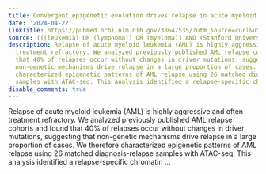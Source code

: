 ```yaml
---
title: Convergent epigenetic evolution drives relapse in acute myeloid leukemia
date: '2024-04-22'
linkTitle: https://pubmed.ncbi.nlm.nih.gov/38647535/?utm_source=curl&utm_medium=rss&utm_campaign=pubmed-2&utm_content=1Rkszs2HVZ2RHP33OibaNFew6VK-LzjJWTD4GwmLlk8B-wCceh&fc=20220923065203&ff=20240423181226&v=2.18.0.post9+e462414
source: (((leukemia) OR (lymphoma)) OR (myeloma)) AND (Stanford University[Affiliation])
description: Relapse of acute myeloid leukemia (AML) is highly aggressive and often
  treatment refractory. We analyzed previously published AML relapse cohorts and found
  that 40% of relapses occur without changes in driver mutations, suggesting that
  non-genetic mechanisms drive relapse in a large proportion of cases. We therefore
  characterized epigenetic patterns of AML relapse using 26 matched diagnosis-relapse
  samples with ATAC-seq. This analysis identified a relapse-specific chromatin ...
disable_comments: true
---
```

Relapse of acute myeloid leukemia (AML) is highly aggressive and often treatment refractory. We analyzed previously published AML relapse cohorts and found that 40% of relapses occur without changes in driver mutations, suggesting that non-genetic mechanisms drive relapse in a large proportion of cases. We therefore characterized epigenetic patterns of AML relapse using 26 matched diagnosis-relapse samples with ATAC-seq. This analysis identified a relapse-specific chromatin ...